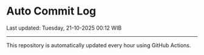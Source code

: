 # Auto Commit Log

Last updated: Tuesday, 21-10-2025 00:12 WIB

---

This repository is automatically updated every hour using GitHub Actions.
